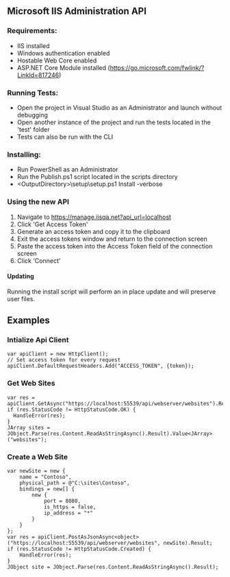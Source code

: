 Microsoft IIS Administration API
--------------------------------

### Requirements: ###
* IIS installed
* Windows authentication enabled
* Hostable Web Core enabled
* ASP.NET Core Module installed (https://go.microsoft.com/fwlink/?LinkId=817246)

### Running Tests: ###
* Open the project in Visual Studio as an Administrator and launch without debugging
* Open another instance of the project and run the tests located in the 'test' folder
* Tests can also be run with the CLI

### Installing: ###
* Run PowerShell as an Administrator
* Run the Publish.ps1 script located in the scripts directory
* \<OutputDirectory>\setup\setup.ps1 Install -verbose

### Using the new API ###
1. Navigate to https://manage.iisqa.net?api_url=localhost
2. Click 'Get Access Token'
3. Generate an access token and copy it to the clipboard
4. Exit the access tokens window and return to the connection screen
5. Paste the access token into the Access Token field of the connection screen
6. Click 'Connect'

#### Updating ####
Running the install script will perform an in place update and will preserve user files.

## Examples ##

### Intialize Api Client ###
```
var apiClient = new HttpClient();
// Set access token for every request
apiClient.DefaultRequestHeaders.Add("ACCESS_TOKEN", {token});
```

### Get Web Sites ###
```
var res = apiClient.GetAsync("https://localhost:55539/api/webserver/websites").Result;
if (res.StatusCode != HttpStatusCode.OK) {
  HandleError(res);
}
JArray sites = JObject.Parse(res.Content.ReadAsStringAsync().Result).Value<JArray>("websites");
```

### Create a Web Site ###
```
var newSite = new {
    name = "Contoso",
    physical_path = @"C:\sites\Contoso",
    bindings = new[] {
        new {
            port = 8080,
            is_https = false,
            ip_address = "*"
        }
    }
};
var res = apiClient.PostAsJsonAsync<object>("https://localhost:55539/api/webserver/websites", newSite).Result;
if (res.StatusCode != HttpStatusCode.Created) {
    HandleError(res);
}
JObject site = JObject.Parse(res.Content.ReadAsStringAsync().Result);
```